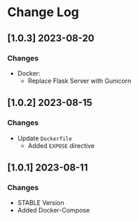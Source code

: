 # Change Log

## [1.0.3] 2023-08-20
### Changes

- Docker:
  - Replace Flask Server with Gunicorn 

## [1.0.2] 2023-08-15
### Changes

- Update `Dockerfile`
  - Added `EXPOSE` directive

## [1.0.1] 2023-08-11
### Changes

- STABLE Version
- Added Docker-Compose
